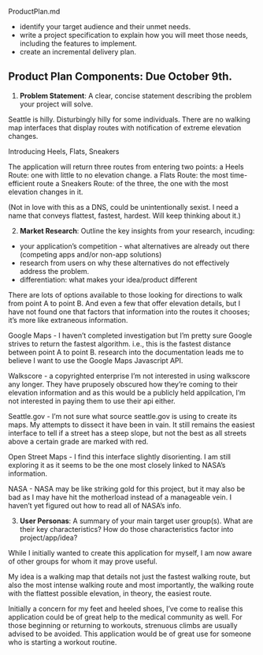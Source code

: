 ProductPlan.md


 - identify your target audience and their unmet needs.
 - write a project specification to explain how you will meet those needs, including the features to implement.
 - create an incremental delivery plan.
 ## Product Plan Components: Due October 9th.


1. __Problem Statement__: A clear, concise statement describing the problem your project will solve.

 

Seattle is hilly. Disturbingly hilly for some individuals.
There are no walking map interfaces that display routes with notification of extreme elevation changes. 


Introducing Heels, Flats, Sneakers

The application will return three routes from entering two points:
  a Heels Route: one with little to no elevation change.
  a Flats Route: the most time-efficient route
  a Sneakers Route: of the three, the one with the most elevation changes in it. 

(Not in love with this as a DNS,  could be unintentionally sexist. I need a name that conveys flattest, fastest, hardest.  Will keep thinking about it.)



2. __Market Research__: Outline the key insights from your research, incuding:
 - your application’s competition - what alternatives are already out there (competing apps and/or non-app solutions)
 - research from users on why these alternatives do not effectively address the problem.
 - differentiation: what makes your idea/product different


There are lots of options available to those looking for directions to walk from point A to point B.   And even a few that offer elevation details, but I have not found one that factors that information into the routes it chooses; it’s more like extraneous information.  

Google Maps -  I haven’t completed investigation but I’m pretty sure Google strives to return the fastest algorithm. i.e., this is the fastest distance between point A to point B.  research into the documentation leads me to believe I want to use the Google Maps Javascript API. 

Walkscore -  a copyrighted enterprise I’m not interested in using walkscore any longer. They have pruposely obscured how they’re coming to their elevation information and as this would be a publicly held appilcation, I’m not interested in paying them to use their api either. 

Seattle.gov -  I’m not sure what source seattle.gov is using to create its maps.  My attempts to dissect it have been in vain. It still remains the easiest interface to tell if a street has a steep slope, but not the best as all streets above a certain grade are marked with red. 

Open Street Maps - I find this interface slightly disorienting. I am still exploring it as it seems to be the one most closely linked to NASA’s information.

NASA -   NASA may be  like striking gold for this project, but it may also be bad as I may have hit the motherload instead of a manageable vein.  I haven’t yet figured out how to read all of NASA’s info.



3. __User Personas__: A summary of your main target user group(s). What are their key characteristics? How do those characteristics factor into project/app/idea?



While I initially wanted to create this application for myself, I am now aware of other groups for whom it may prove useful.

My idea is a walking map that details not just the fastest walking route, but also the most intense walking route and most importantly, the walking route with the flattest possible elevation, in theory, the easiest route.   

Initially a concern for my feet and heeled shoes, I’ve come to realise this application could be of great help to the medical community as well.  For those beginning or returning to workouts, strenuous climbs are usually advised to be avoided.  This application would be of great use for someone who is starting a workout routine. 
 






